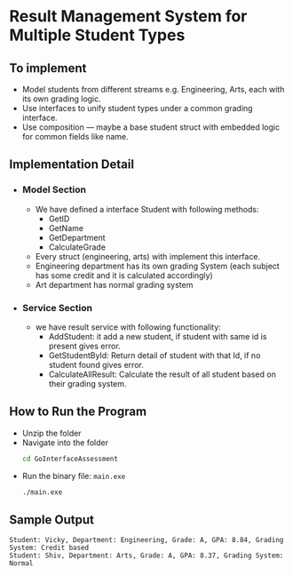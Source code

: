 # Result Management System for Multiple Student Types

## To implement
 - Model students from different streams e.g. Engineering, Arts, each with its own grading logic.
 - Use interfaces to unify student types under a common grading interface.
 - Use composition — maybe a base student struct with embedded logic for common fields like name.

## Implementation Detail
 - ### Model Section
    - We have defined a interface Student with following methods:
        - GetID
        - GetName
        - GetDepartment
        - CalculateGrade
    - Every struct (engineering, arts) with implement this interface.
    - Engineering department has its own grading System (each subject has some credit and it is calculated accordingly)
    - Art department has normal grading system
 - ### Service Section
    - we have result service with following functionality:
        - AddStudent: it add a new student, if student with same id is present gives error.
        - GetStudentById: Return detail of student with that Id, if no student found gives error.
        - CalculateAllResult: Calculate the result of all student based on their grading system.

## How to Run the Program
- Unzip the folder
- Navigate into the folder 
    ``` bash 
    cd GoInterfaceAssessment
    ```
- Run the binary file: `main.exe`
    ``` bash 
    ./main.exe
    ```
## Sample Output
    
    Student: Vicky, Department: Engineering, Grade: A, GPA: 8.84, Grading System: Credit based
    Student: Shiv, Department: Arts, Grade: A, GPA: 8.37, Grading System: Normal
    